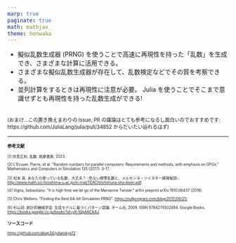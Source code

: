 ```yaml
---
marp: true
paginate: true
math: mathjax
theme: honwaka
---
```


<!-- _header: 全体のまとめ -->

- 擬似乱数生成器 (PRNG) を使うことで高速に再現性を持った「乱数」を生成でき、さまざまな計算に活用できる。
- さまざまな擬似乱数生成器が存在して、乱数検定などでその質を考察できる。
- 並列計算をするときは再現性に注意が必要。 Julia を使うことでそこまで意識せずとも再現性を持った乱数生成ができる!

<br>

<span style="font-size: 0.8em;">
(おまけ...この置き換えまわりの Issue, PR の議論はとても参考になるし面白いのでおすすめです: https://github.com/JuliaLang/julia/pull/34852 からだいたい辿れるはず)
</span>


---



<!-- _header: Appendix -->

<div style="font-size: 0.6em;">

### 参考文献


[1] 伏見正則. 乱数. 筑摩書房, 2023.

[2] L’Ecuyer, Pierre, et al. "Random numbers for parallel computers: Requirements and methods, with emphasis on GPUs." Mathematics and Computers in Simulation 135 (2017): 3-17. 

[3] 松本 眞. あなたの使っている乱数、大丈夫？ -危ない標準乱数と、メルセンヌ・ツイスター開発秘話-. http://www.math.sci.hiroshima-u.ac.jp/m-mat/TEACH/ichimura-sho-koen.pdf.

[4] Vigna, Sebastiano. "It is high time we let go of the Mersenne Twister." arXiv preprint arXiv:1910.06437 (2019).

[5] Chris Wellons. "Finding the Best 64-bit Simulation PRNG". https://nullprogram.com/blog/2017/09/21/

[6] 杉山将. 統計的機械学習: 生成モデルに基づくパターン認識. オーム社, 2009. ISBN 9784274502484. Google Books, https://books.google.co.jp/books?id=yK-IQgAACAAJ.

### ソースコード

https://github.com/abap34/juliatokyo12


</div>
